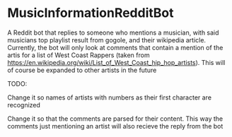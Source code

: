 # MusicInformationRedditBot
A Reddit bot that replies to someone who mentions a musician, with said musicians top playlist result from gogole, and their wikipedia article. Currently, the bot will only look at comments that contain a mention of the artis for a list of West Coast Rappers (taken from https://en.wikipedia.org/wiki/List_of_West_Coast_hip_hop_artists). This will of course be expanded to other artists in the future 

TODO:

Change it so names of artists with numbers as their first character are recognized

Change it so that the comments are parsed for their content. This way the comments just mentioning an artist will also recieve the reply from the bot